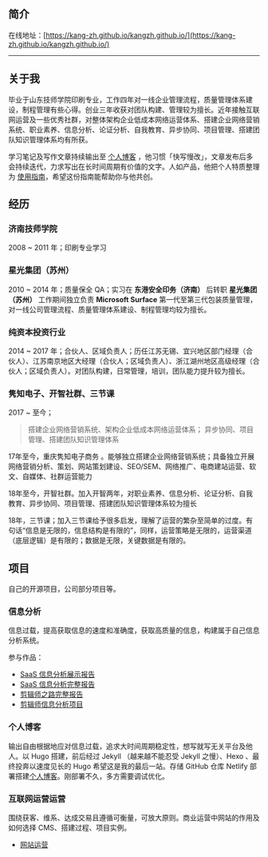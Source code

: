 简介
---

在线地址：[https://kang-zh.github.io/kangzh.github.io/](https://kang-zh.github.io/kangzh.github.io/)

---

关于我
---

毕业于山东技师学院印刷专业，工作四年对一线企业管理流程，质量管理体系建设，制程管理有些心得。创业三年收获对团队构建、管理较为擅长。近年接触互联网运营及一些优秀社群，对整体架构企业低成本网络运营体系、搭建企业网络营销系统、职业素养、信息分析、论证分析、自我教育、异步协同、项目管理、搭建团队知识管理体系均有所获。

学习笔记及写作文章持续输出至 [个人博客](https://www.kangzh.com/) ，他习惯「快写慢改」，文章发布后多会持续迭代，力求写出在长时间周期有价值的文字。人如产品，他把个人特质整理为 [使用指南](https://www.kangzh.com/usage_kangzh/)，希望这份指南能帮助你与他共创。

## 经历

### 济南技师学院

2008 ~ 2011 年；印刷专业学习

### 星光集团（苏州）

2010 ~ 2014 年；质量保全 QA；实习在 **东港安全印务（济南）** 后转职 **星光集团（苏州）** 工作期间独立负责 **Microsoft Surface** 第一代至第三代包装质量管理，对一线公司管理流程、质量管理体系建设、制程管理均较为擅长。

### 纯资本投资行业

2014 ~ 2017 年；合伙人、区域负责人；历任江苏无锡、宜兴地区部门经理（合伙人）、江苏南京地区大经理（合伙人；区域负责人）、浙江湖州地区高级经理（合伙人；区域负责人）。对团队构建，日常管理，培训，团队能力提升较为擅长。

### 隽知电子、开智社群、三节课

2017 ~ 至今；

>搭建企业网络营销系统、架构企业低成本网络运营体系；
>异步协同、项目管理、搭建团队知识管理体系

17年至今，重庆隽知电子商务 。能够独立搭建企业网络营销系统；具备独立开展网络营销分析、策划、网站策划建设、SEO/SEM、网络推广、电商建站运营、软文、自媒体、社群运营能力

18年至今，开智社群。加入开智两年，对职业素养、信息分析、论证分析、自我教育、异步协同、项目管理、搭建团队知识管理体系较为擅长

18年，三节课；加入三节课给予很多启发，理解了运营的繁杂至简单的过度。有句话“信息是无限的，信息结构是有限的”，同样，运营策略是无限的，运营渠道（底层逻辑）是有限的；数据是无限，关键数据是有限的。

项目
---

自己的开源项目，公司部分项目等。

### 信息分析

信息过载，提高获取信息的速度和准确度，获取高质量的信息，构建属于自己信息分析系统。

参与作品：

- [SaaS 信息分析展示报告](https://www.yuque.com/kangzh/qb36fr/1348935)
- [SaaS 信息分析完整报告](https://www.yuque.com/kangzh/qb36fr/1348920)
- [剪辑师之路完整报告](https://www.notion.so/82804a913d804c32b1ebac865022dbe0)
- [剪辑师信息分析项目](https://www.notion.so/d06fb71a931f4881bbd4a64a75f736fd)

### 个人博客

输出自由根据地应对信息过载，追求大时间周期稳定性，想写就写无关平台及他人。以 Hugo 搭建，前后经过 Jekyll （越来越不能忍受 Jekyll 之慢）、Hexo 、最终投奔以速度见长的 Hugo 希望这是我的最后一站。存储 GitHub 仓库 Netlify 部署搭建[个人博客](https://www.kangzh.com/)。刚部署不久，多方需要调试优化。

### 互联网运营运营

围绕获客、维系、达成交易且遵循可衡量，可放大原则。商业运营中网站的作用及如何选择 CMS、搭建过程、项目实例。

- [网站运营](https://github.com/kang-zh/WordPress)



